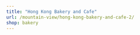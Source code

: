 ```yaml
---
title: "Hong Kong Bakery and Cafe"
url: /mountain-view/hong-kong-bakery-and-cafe-2/
shop: bakery
---
```

